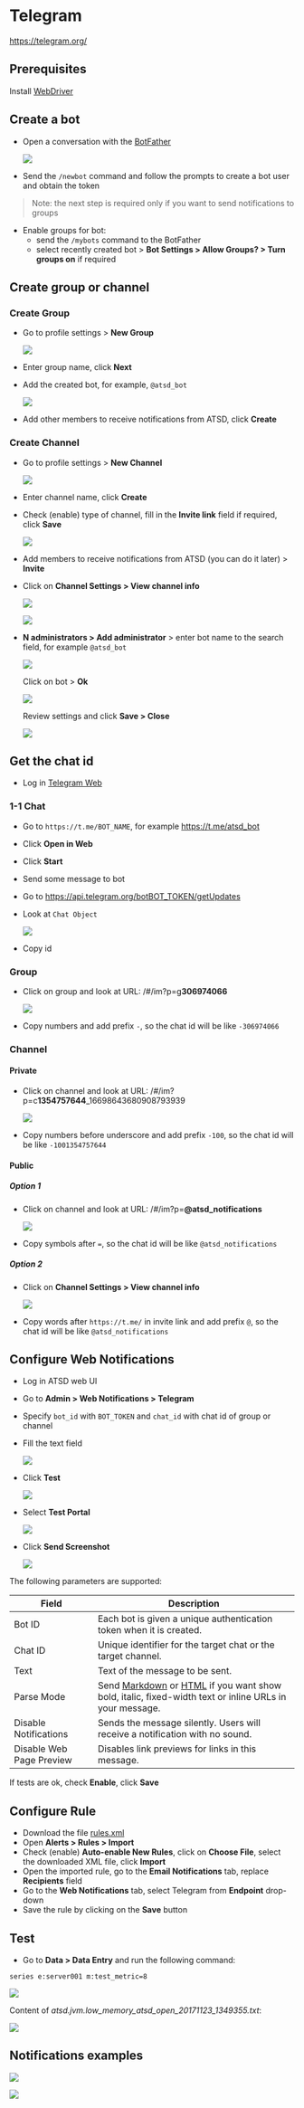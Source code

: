 # Telegram

https://telegram.org/

## Prerequisites

Install [WebDriver](README.md#install-web-driver)

## Create a bot

* Open a conversation with the [BotFather](https://telegram.me/botfather)

    ![](images/botfather.png)

* Send the `/newbot` command and follow the prompts to create a bot user and obtain the token

> Note: the next step is required only if you want to send notifications to groups

* Enable groups for bot:
  * send the `/mybots` command to the BotFather
  * select recently created bot > **Bot Settings > Allow Groups? > Turn groups on** if required

## Create group or channel

### Create Group

* Go to profile settings > **New Group**

   ![](images/new_group.png)

* Enter group name, click **Next**
* Add the created bot, for example, `@atsd_bot`

   ![](images/atsd_bot.png)

* Add other members to receive notifications from ATSD, click **Create**

### Create Channel

* Go to profile settings > **New Channel**

   ![](images/new_channel.png)

* Enter channel name, click **Create**
* Check (enable) type of channel, fill in the **Invite link** field if required, click **Save**

   ![](images/private_channel.png)

* Add members to receive notifications from ATSD (you can do it later) > **Invite**
* Click on **Channel Settings > View channel info**

   ![](images/channel_settings.png)       

   ![](images/channel_inf.png)

* **N administrators > Add administrator** > enter bot name to the search field, for example `@atsd_bot` 

   ![](images/add_admin.png)

   Click on bot > **Ok**

   ![](images/ok.png)
   
   Review settings and click **Save > Close**

   ![](images/admin_settings.png)

## Get the chat id

  * Log in [Telegram Web](https://web.telegram.org)
  
### 1-1 Chat

  * Go to `https://t.me/BOT_NAME`, for example https://t.me/atsd_bot
  * Click **Open in Web**
  * Click **Start**
  * Send some message to bot
  * Go to https://api.telegram.org/botBOT_TOKEN/getUpdates
  * Look at `Chat Object`
  
    ![](images/chat_object.png)
    
  * Copy id
  
### Group  

  * Click on group and look at URL: /#/im?p=g**306974066**
  
    ![](images/id_group.png)
   
  * Copy numbers and add prefix `-`, so the chat id will be like `-306974066`

### Channel

#### Private

  * Click on channel and look at URL: /#/im?p=c**1354757644**_16698643680908793939
  
    ![](images/channel_url.png)
  
  * Copy numbers before underscore and add prefix `-100`, so the chat id will be like `-1001354757644`
  
#### Public

##### Option 1

  * Click on channel and look at URL: /#/im?p=**@atsd_notifications**
    
     ![](images/public_channel_url.png)    
     
  * Copy symbols after `=`, so the chat id will be like `@atsd_notifications`

##### Option 2
  
  * Click on **Channel Settings > View channel info**
  
     ![](images/public_channel.png) 
     
  * Copy words after `https://t.me/` in invite link and add prefix `@`, so the chat id will be like `@atsd_notifications`
  
## Configure Web Notifications

* Log in ATSD web UI
* Go to **Admin > Web Notifications > Telegram**
* Specify `bot_id` with `BOT_TOKEN` and `chat_id` with chat id of group or channel
* Fill the text field 
   
   ![](images/bot_test.png)

* Click **Test**

   ![](images/test_message.png)
   
* Select **Test Portal**
 
   ![](images/test_portal.png)   
   
* Click **Send Screenshot**

   ![](images/send_screen.png) 
   
The following parameters are supported:

|**Field**|**Description**|
|---|---|
|Bot ID|Each bot is given a unique authentication token when it is created.|
|Chat ID|Unique identifier for the target chat or the target channel.|
|Text|Text of the message to be sent.|
|Parse Mode|Send [Markdown](https://core.telegram.org/bots/api#markdown-style) or [HTML](https://core.telegram.org/bots/api#html-style) if you want show bold, italic, fixed-width text or inline URLs in your message.|
|Disable Notifications|Sends the message silently. Users will receive a notification with no sound.|
|Disable Web Page Preview|Disables link previews for links in this message.|

If tests are ok, check **Enable**, click **Save**

## Configure Rule

* Download the file [rules.xml](resources/rules.xml)
* Open **Alerts > Rules > Import** 
* Check (enable) **Auto-enable New Rules**, click on **Choose File**, select the downloaded XML file, click **Import**
* Open the imported rule, go to the **Email Notifications** tab, replace **Recipients** field
* Go to the **Web Notifications** tab, select Telegram from **Endpoint** drop-down
* Save the rule by clicking on the **Save** button

## Test

* Go to **Data > Data Entry** and run the following command:

```ls
series e:server001 m:test_metric=8
```
![](images/test_1.png)

Content of _atsd.jvm.low_memory_atsd_open_20171123_1349355.txt_:

![](images/test_2.png)

## Notifications examples

![](images/example1.png)

![](images/example2.png)

